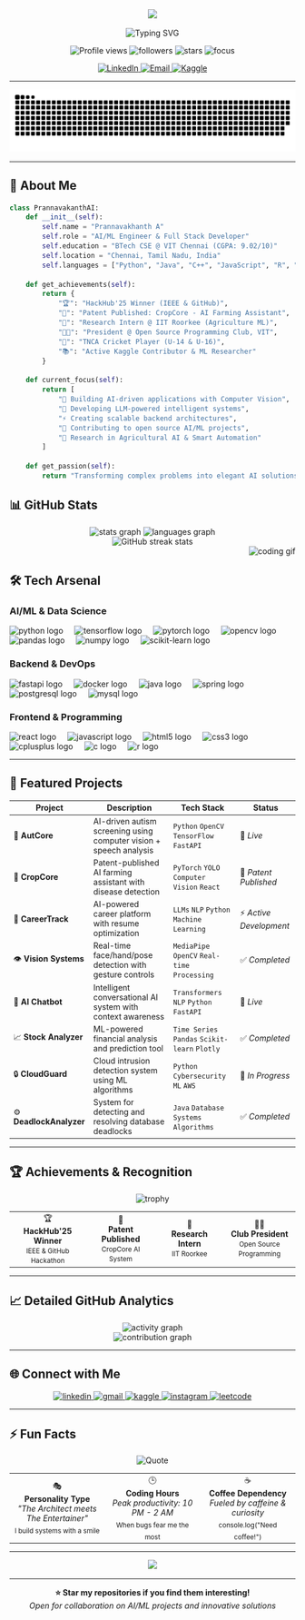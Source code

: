 <div align="center">
  <img src="https://capsule-render.vercel.app/api?type=waving&color=0:2E9EF7,100:6366F1&height=120&section=header&text=Prannavakhanth%20A&fontSize=40&fontColor=fff&animation=fadeIn&fontAlignY=35&desc=AI/ML%20Engineer%20|%20Research%20Enthusiast&descAlignY=55&descSize=18" />
</div>

<p align="center">
  <img src="https://readme-typing-svg.demolab.com?font=Fira+Code&weight=600&size=28&duration=3000&pause=800&color=2E9EF7&center=true&vCenter=true&random=false&width=900&lines=%F0%9F%A4%96+AI%2FML+Enthusiast+%7C+%F0%9F%9A%80+Building+Intelligent+Solutions;%F0%9F%94%AC+Research+Intern+%40+IIT+Roorkee;%F0%9F%91%A8%E2%80%8D%F0%9F%92%BB+Open+Source+Club+President;%F0%9F%8C%9F+Turning+Ideas+into+Intelligent+Reality" alt="Typing SVG" />
</p>

<p align="center">
  <img src="https://komarev.com/ghpvc/?username=prnvvv&label=Profile%20views&color=2E9EF7&style=for-the-badge" alt="Profile views" />
  <img src="https://img.shields.io/github/followers/prnvvv?label=Followers&style=for-the-badge&color=2E9EF7" alt="followers" />
  <img src="https://img.shields.io/github/stars/prnvvv?affiliations=OWNER%2CCOLLABORATOR&style=for-the-badge&color=2E9EF7" alt="stars" />
  <img src="https://img.shields.io/badge/Focus-AI%2FML%20Engineering-brightgreen?style=for-the-badge" alt="focus" />
</p>

<div align="center">
  <a href="https://www.linkedin.com/in/prannavakhanth-a-59b98228a/" target="_blank">
    <img src="https://img.shields.io/badge/LinkedIn-0077B5?style=for-the-badge&logo=linkedin&logoColor=white" alt="LinkedIn"/>
  </a>
  <a href="mailto:prannavakhanth12@gmail.com" target="_blank">
    <img src="https://img.shields.io/badge/Gmail-D14836?style=for-the-badge&logo=gmail&logoColor=white" alt="Email"/>
  </a>
  <a href="https://kaggle.com/prnvkhanth" target="_blank">
    <img src="https://img.shields.io/badge/Kaggle-20BEFF?style=for-the-badge&logo=kaggle&logoColor=white" alt="Kaggle"/>
  </a>
</div>

---

<div align="center">
  <picture>
    <source media="(prefers-color-scheme: dark)" srcset="https://raw.githubusercontent.com/platane/platane/output/github-contribution-grid-snake-dark.svg">
    <source media="(prefers-color-scheme: light)" srcset="https://raw.githubusercontent.com/platane/platane/output/github-contribution-grid-snake.svg">
    <img alt="github contribution grid snake animation" src="https://raw.githubusercontent.com/platane/platane/output/github-contribution-grid-snake.svg">
  </picture>
</div>

---

## 🧠 About Me

```python
class PrannavakanthAI:
    def __init__(self):
        self.name = "Prannavakhanth A"
        self.role = "AI/ML Engineer & Full Stack Developer"
        self.education = "BTech CSE @ VIT Chennai (CGPA: 9.02/10)"
        self.location = "Chennai, Tamil Nadu, India"
        self.languages = ["Python", "Java", "C++", "JavaScript", "R", "SQL"]
        
    def get_achievements(self):
        return {
            "🏆": "HackHub'25 Winner (IEEE & GitHub)",
            "📜": "Patent Published: CropCore - AI Farming Assistant",
            "🔬": "Research Intern @ IIT Roorkee (Agriculture ML)",
            "👨‍💻": "President @ Open Source Programming Club, VIT",
            "🏏": "TNCA Cricket Player (U-14 & U-16)",
            "📚": "Active Kaggle Contributor & ML Researcher"
        }
    
    def current_focus(self):
        return [
            "🎯 Building AI-driven applications with Computer Vision",
            "🚀 Developing LLM-powered intelligent systems",
            "⚡ Creating scalable backend architectures",
            "🌟 Contributing to open source AI/ML projects",
            "📖 Research in Agricultural AI & Smart Automation"
        ]
    
    def get_passion(self):
        return "Transforming complex problems into elegant AI solutions! 🤖✨"
```

## 📊 GitHub Stats

<div align="center">
  <img src="https://github-readme-stats.vercel.app/api?username=prnvvv&hide_title=false&hide_rank=false&show_icons=true&include_all_commits=true&count_private=true&disable_animations=false&theme=tokyonight&locale=en&hide_border=true&bg_color=0D1117" height="160" alt="stats graph"  />
  <img src="https://github-readme-stats.vercel.app/api/top-langs?username=prnvvv&locale=en&hide_title=false&layout=compact&card_width=320&langs_count=8&theme=tokyonight&hide_border=true&bg_color=0D1117" height="160" alt="languages graph"  />
</div>

<div align="center">
  <img src="https://streak-stats.demolab.com/?user=prnvvv&theme=tokyonight&hide_border=true&background=0D1117&stroke=2E9EF7&ring=2E9EF7&fire=FF6B47&currStreakLabel=2E9EF7" alt="GitHub streak stats" />
</div>

<div align="right">
  <img height="200" src="https://media.giphy.com/media/qgQUggAC3Pfv687qPC/giphy.gif" alt="coding gif" />
</div>

## 🛠️ Tech Arsenal

### AI/ML & Data Science
<div align="left">
  <img src="https://cdn.jsdelivr.net/gh/devicons/devicon/icons/python/python-original.svg" height="40" alt="python logo"  />
  <img width="12" />
  <img src="https://cdn.jsdelivr.net/gh/devicons/devicon/icons/tensorflow/tensorflow-original.svg" height="40" alt="tensorflow logo"  />
  <img width="12" />
  <img src="https://cdn.jsdelivr.net/gh/devicons/devicon/icons/pytorch/pytorch-original.svg" height="40" alt="pytorch logo"  />
  <img width="12" />
  <img src="https://cdn.jsdelivr.net/gh/devicons/devicon/icons/opencv/opencv-original.svg" height="40" alt="opencv logo"  />
  <img width="12" />
  <img src="https://cdn.jsdelivr.net/gh/devicons/devicon/icons/pandas/pandas-original.svg" height="40" alt="pandas logo"  />
  <img width="12" />
  <img src="https://cdn.jsdelivr.net/gh/devicons/devicon/icons/numpy/numpy-original.svg" height="40" alt="numpy logo"  />
  <img width="12" />
  <img src="https://upload.wikimedia.org/wikipedia/commons/0/05/Scikit_learn_logo_small.svg" height="40" alt="scikit-learn logo"  />
</div>

### Backend & DevOps
<div align="left">
  <img src="https://cdn.jsdelivr.net/gh/devicons/devicon/icons/fastapi/fastapi-original.svg" height="40" alt="fastapi logo"  />
  <img width="12" />
  <img src="https://cdn.jsdelivr.net/gh/devicons/devicon/icons/docker/docker-original.svg" height="40" alt="docker logo"  />
  <img width="12" />
  <img src="https://cdn.jsdelivr.net/gh/devicons/devicon/icons/java/java-original.svg" height="40" alt="java logo"  />
  <img width="12" />
  <img src="https://cdn.jsdelivr.net/gh/devicons/devicon/icons/spring/spring-original.svg" height="40" alt="spring logo"  />
  <img width="12" />
  <img src="https://cdn.jsdelivr.net/gh/devicons/devicon/icons/postgresql/postgresql-original.svg" height="40" alt="postgresql logo"  />
  <img width="12" />
  <img src="https://cdn.jsdelivr.net/gh/devicons/devicon/icons/mysql/mysql-original.svg" height="40" alt="mysql logo"  />
</div>

### Frontend & Programming
<div align="left">
  <img src="https://cdn.jsdelivr.net/gh/devicons/devicon/icons/react/react-original.svg" height="40" alt="react logo"  />
  <img width="12" />
  <img src="https://cdn.jsdelivr.net/gh/devicons/devicon/icons/javascript/javascript-original.svg" height="40" alt="javascript logo"  />
  <img width="12" />
  <img src="https://cdn.jsdelivr.net/gh/devicons/devicon/icons/html5/html5-original.svg" height="40" alt="html5 logo"  />
  <img width="12" />
  <img src="https://cdn.jsdelivr.net/gh/devicons/devicon/icons/css3/css3-original.svg" height="40" alt="css3 logo"  />
  <img width="12" />
  <img src="https://cdn.jsdelivr.net/gh/devicons/devicon/icons/cplusplus/cplusplus-original.svg" height="40" alt="cplusplus logo"  />
  <img width="12" />
  <img src="https://cdn.jsdelivr.net/gh/devicons/devicon/icons/c/c-original.svg" height="40" alt="c logo"  />
  <img width="12" />
  <img src="https://cdn.jsdelivr.net/gh/devicons/devicon/icons/r/r-original.svg" height="40" alt="r logo"  />
</div>

---

## 🚀 Featured Projects

| Project | Description | Tech Stack | Status |
|---------|-------------|------------|--------|
| 🧠 **AutCore** | AI-driven autism screening using computer vision + speech analysis | `Python` `OpenCV` `TensorFlow` `FastAPI` | 🚀 *Live* |
| 🌾 **CropCore** | Patent-published AI farming assistant with disease detection | `PyTorch` `YOLO` `Computer Vision` `React` | 📜 *Patent Published* |
| 💼 **CareerTrack** | AI-powered career platform with resume optimization | `LLMs` `NLP` `Python` `Machine Learning` | ⚡ *Active Development* |
| 👁️ **Vision Systems** | Real-time face/hand/pose detection with gesture controls | `MediaPipe` `OpenCV` `Real-time Processing` | ✅ *Completed* |
| 🤖 **AI Chatbot** | Intelligent conversational AI system with context awareness | `Transformers` `NLP` `Python` `FastAPI` | 🚀 *Live* |
| 📈 **Stock Analyzer** | ML-powered financial analysis and prediction tool | `Time Series` `Pandas` `Scikit-learn` `Plotly` | ✅ *Completed* |
| 🔒 **CloudGuard** | Cloud intrusion detection system using ML algorithms | `Python` `Cybersecurity` `ML` `AWS` | 🔧 *In Progress* |
| ⚙️ **DeadlockAnalyzer** | System for detecting and resolving database deadlocks | `Java` `Database Systems` `Algorithms` | ✅ *Completed* |

---

## 🏆 Achievements & Recognition

<div align="center">
  <img src="https://github-profile-trophy.vercel.app/?username=prnvvv&theme=tokyonight&no-frame=true&no-bg=true&margin-w=4&row=2&column=4" alt="trophy" />
</div>

<table align="center">
  <tr>
    <td align="center" width="200">
      🏆
      <br><b>HackHub'25 Winner</b>
      <br><small>IEEE & GitHub Hackathon</small>
    </td>
    <td align="center" width="200">
      📜
      <br><b>Patent Published</b>
      <br><small>CropCore AI System</small>
    </td>
    <td align="center" width="200">
      🔬
      <br><b>Research Intern</b>
      <br><small>IIT Roorkee</small>
    </td>
    <td align="center" width="200">
      👨‍💻
      <br><b>Club President</b>
      <br><small>Open Source Programming</small>
    </td>
  </tr>
</table>

---

## 📈 Detailed GitHub Analytics

<div align="center">
  <img src="https://github-readme-activity-graph.vercel.app/graph?username=prnvvv&bg_color=0d1117&color=2e9ef7&line=2e9ef7&point=ffffff&area=true&hide_border=true&custom_title=Contribution%20Activity" alt="activity graph" />
</div>

<div align="center">
  <img src="https://github-profile-summary-cards.vercel.app/api/cards/profile-details?username=prnvvv&theme=tokyonight" alt="contribution graph" />
</div>

---

## 🌐 Connect with Me

<div align="center">
  <a href="https://www.linkedin.com/in/prannavakhanth-a-59b98228a/" target="_blank">
    <img src="https://img.shields.io/static/v1?message=LinkedIn&logo=linkedin&label=&color=0077B5&logoColor=white&labelColor=&style=for-the-badge" height="40" alt="linkedin"  />
  </a>
  <a href="mailto:prannavakhanth12@gmail.com" target="_blank">
    <img src="https://img.shields.io/static/v1?message=Gmail&logo=gmail&label=&color=D14836&logoColor=white&labelColor=&style=for-the-badge" height="40" alt="gmail"  />
  </a>
  <a href="https://kaggle.com/prnvkhanth" target="_blank">
    <img src="https://img.shields.io/static/v1?message=Kaggle&logo=kaggle&label=&color=20BEFF&logoColor=white&labelColor=&style=for-the-badge" height="40" alt="kaggle"  />
  </a>
  <a href="https://instagram.com/prnv12__" target="_blank">
    <img src="https://img.shields.io/static/v1?message=Instagram&logo=instagram&label=&color=E4405F&logoColor=white&labelColor=&style=for-the-badge" height="40" alt="instagram"  />
  </a>
  <a href="https://www.leetcode.com/prnv12__" target="_blank">
    <img src="https://img.shields.io/static/v1?message=LeetCode&logo=leetcode&label=&color=FFA116&logoColor=white&labelColor=&style=for-the-badge" height="40" alt="leetcode"  />
  </a>
</div>

---

## ⚡ Fun Facts

<div align="center">
  <img src="https://quotes-github-readme.vercel.app/api?type=horizontal&theme=tokyonight&quote=The%20best%20error%20message%20is%20the%20one%20that%20never%20shows%20up&author=Thomas%20Fuchs" alt="Quote" />
</div>

<table align="center">
  <tr>
    <td align="center" width="33%">
      🎭
      <br><strong>Personality Type</strong>
      <br><em>"The Architect meets The Entertainer"</em>
      <br><sub>I build systems with a smile</sub>
    </td>
    <td align="center" width="33%">
      🕒
      <br><strong>Coding Hours</strong>
      <br><em>Peak productivity: 10 PM - 2 AM</em>
      <br><sub>When bugs fear me the most</sub>
    </td>
    <td align="center" width="33%">
      ☕
      <br><strong>Coffee Dependency</strong>
      <br><em>Fueled by caffeine & curiosity</em>
      <br><sub>console.log("Need coffee!")</sub>
    </td>
  </tr>
</table>

---

<div align="center">
  <img src="https://capsule-render.vercel.app/api?type=waving&color=0:2E9EF7,100:6366F1&height=100&section=footer&text=Thanks%20for%20visiting!&fontSize=20&fontColor=fff&animation=twinkling&fontAlignY=65&desc=Let's%20build%20something%20amazing%20together!&descAlignY=51&descAlign=62&descSize=16"/>
</div>

---

<div align="center">
  <b>⭐ Star my repositories if you find them interesting!</b>
  <br>
  <i>Open for collaboration on AI/ML projects and innovative solutions</i>
</div>
